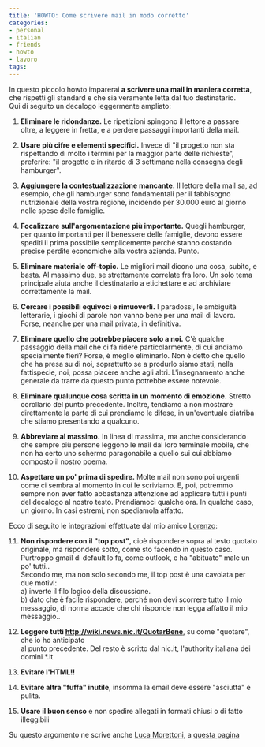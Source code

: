 ```yaml
---
title: 'HOWTO: Come scrivere mail in modo corretto'
categories:
- personal
- italian
- friends
- howto
- lavoro
tags:
---
```

In questo piccolo howto imparerai **a scrivere una mail in maniera corretta**,
che rispetti gli standard e che sia veramente letta dal tuo destinatario.  
Qui di seguito un decalogo leggermente ampliato:

1. **Eliminare le ridondanze.** Le ripetizioni spingono il lettore a passare
oltre, a leggere in fretta, e a perdere passaggi importanti della mail.

2. **Usare più cifre e elementi specifici.** Invece di "il progetto non sta
rispettando di molto i termini per la maggior parte delle richieste",
preferire: "il progetto e in ritardo di 3 settimane nella consegna degli
hamburger".

3. **Aggiungere la contestualizzazione mancante.** Il lettore della mail sa,
ad esempio, che gli hamburger sono fondamentali per il fabbisogno nutrizionale
della vostra regione, incidendo per 30.000 euro al giorno nelle spese delle
famiglie.

4. **Focalizzare sull'argomentazione più importante.** Quegli hamburger, per
quanto importanti per il benessere delle famiglie, devono essere spediti il
prima possibile semplicemente perché stanno costando precise perdite
economiche alla vostra azienda. Punto.

5. **Eliminare materiale off-topic.** Le migliori mail dicono una cosa,
subito, e basta. Al massimo due, se strettamente correlate fra loro. Un solo
tema principale aiuta anche il destinatario a etichettare e ad archiviare
correttamente la mail.

6. **Cercare i possibili equivoci e rimuoverli.** I paradossi, le ambiguità
letterarie, i giochi di parole non vanno bene per una mail di lavoro. Forse,
neanche per una mail privata, in definitiva.

7. **Eliminare quello che potrebbe piacere solo a noi.** C'è qualche passaggio
della mail che ci fa ridere particolarmente, di cui andiamo specialmente
fieri? Forse, è meglio eliminarlo. Non è detto che quello che ha presa su di
noi, soprattutto se a produrlo siamo stati, nella fattispecie, noi, possa
piacere anche agli altri. L'insegnamento anche generale da trarre da questo
punto potrebbe essere notevole.

8. **Eliminare qualunque cosa scritta in un momento di emozione.** Stretto
corollario del punto precedente. Inoltre, tendiamo a non mostrare direttamente
la parte di cui prendiamo le difese, in un'eventuale diatriba che stiamo
presentando a qualcuno.

9. **Abbreviare al massimo.** In linea di massima, ma anche considerando che
sempre più persone leggono le mail dal loro terminale mobile, che non ha certo
uno schermo paragonabile a quello sui cui abbiamo composto il nostro poema.

10. **Aspettare un po' prima di spedire.** Molte mail non sono poi urgenti
come ci sembra al momento in cui le scriviamo. E, poi, potremmo sempre non
aver fatto abbastanza attenzione ad applicare tutti i punti del decalogo al
nostro testo. Prendiamoci qualche ora. In qualche caso, un giorno. In casi
estremi, non spediamola affatto.

Ecco di seguito le integrazioni effettuate dal mio amico
[Lorenzo](http://twitter.com/l_allegrucci):

11. **Non rispondere con il "top post"**, cioè rispondere sopra al testo
quotato originale, ma rispondere sotto, come sto facendo in questo caso.
Purtroppo gmail di default lo fa, come outlook, e ha "abituato" male un po'
tutti..  
Secondo me, ma non solo secondo me, il top post è una cavolata per due motivi:  
a) inverte il filo logico della discussione.  
b) dato che è facile rispondere, perché non devi scorrere tutto il mio
messaggio, di norma accade che chi risponde non legga affatto il mio
messaggio..

12. **Leggere tutti http://wiki.news.nic.it/QuotarBene**, su come "quotare",
che io ho anticipato  
al punto precedente. Del resto è scritto dal nic.it, l'authority italiana dei
domini *.it

13. **Evitare l'HTML!!**

14. **Evitare altra "fuffa" inutile**, insomma la email deve essere
"asciutta" e pulita.

15. **Usare il buon senso** e non spedire allegati in formati chiusi o di
fatto illeggibili

Su questo argomento ne scrive anche [Luca
Morettoni](http://www.morettoni.net/), a [questa
pagina](http://www.morettoni.net/documenti/email/)

